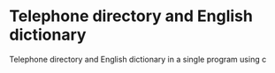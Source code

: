 # Telephone directory and English dictionary
Telephone directory and English dictionary in a single program using c

